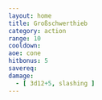 ```yaml
---
layout: home
title: Großschwerthieb
category: action
range: 10
cooldown:
aoe: cone
hitbonus: 5
savereq:
damage:
  - [ 3d12+5, slashing ]
---
```

